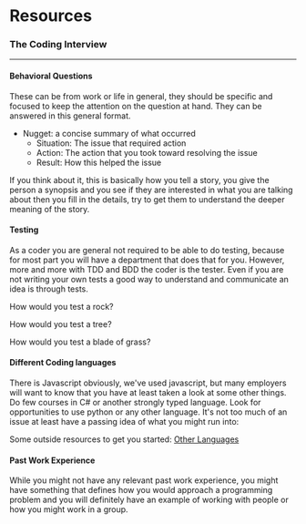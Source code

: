 # Resources

### The Coding Interview

*******

#### Behavioral Questions

These can be from work or life in general, they should be specific and focused
to keep the attention on the question at hand.  They can be answered in this
general format.

- Nugget: a concise summary of what occurred
  - Situation: The issue that required action
  - Action: The action that you took toward resolving the issue
  - Result: How this helped the issue

If you think about it, this is basically how you tell a story, you give the
person a synopsis and you see if they are interested in what you are talking
about then you fill in the details, try to get them to understand the deeper
meaning of the story.

#### Testing

As a coder you are general not required to be able to do testing, because for
most part you will have a department that does that for you.  However, more and
more with TDD and BDD the coder is the tester.  Even if you are not writing your
own tests a good way to understand and communicate an idea is through tests.

How would you test a rock?

How would you test a tree?

How would you test a blade of grass?

#### Different Coding languages

There is Javascript obviously, we've used javascript, but many employers will want
to know that you have at least taken a look at some other things.  Do few courses
in C# or another strongly typed language.  Look for opportunities to use python
or any other language.  It's not too much of an issue at least have a passing
idea of what you might run into:

Some outside resources to get you started:
[Other Languages](./resources/languages)

#### Past Work Experience

While you might not have any relevant past work experience, you might have
something that defines how you would approach a programming problem and you will
definitely have an example of working with people or how you might work in a
group.
